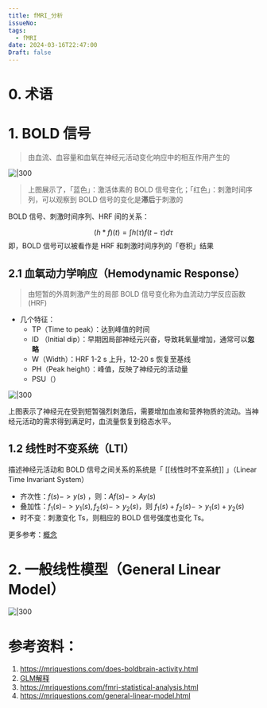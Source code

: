 ```yaml
---
title: fMRI_分析
issueNo: 
tags:
  - fMRI
date: 2024-03-16T22:47:00
Draft: false
---
```



# 0. 术语
# 1. BOLD 信号

> 由血流、血容量和血氧在神经元活动变化响应中的相互作用产生的


![|300](https://picgoyue.oss-cn-hangzhou.aliyuncs.com/20240317172444.png)

> 上图展示了，「蓝色」：激活体素的 BOLD 信号变化；「红色」：刺激时间序列，可以观察到 BOLD 信号的变化是**滞后**于刺激的


BOLD 信号、刺激时间序列、HRF 间的关系：

$$
(h * f)(t)= \int h(\tau)f(t-\tau)d\tau
$$
即，BOLD 信号可以被看作是 HRF 和刺激时间序列的「卷积」结果


## 2.1 血氧动力学响应（Hemodynamic Response）

> 由短暂的外周刺激产生的局部 BOLD 信号变化称为血流动力学反应函数 (HRF)


* 几个特征：
	* TP（Time to peak）：达到峰值的时间
	* ID （Initial dip）：早期因局部神经元兴奋，导致耗氧量增加，通常可以**忽略**
	* W（Width）：HRF 1-2 s 上升，12-20 s 恢复至基线
	* PH（Peak height）：峰值，反映了神经元的活动量
	* PSU（）

![|300](https://picgoyue.oss-cn-hangzhou.aliyuncs.com/20240317180518.png)

上图表示了神经元在受到短暂强烈刺激后，需要增加血液和营养物质的流动。当神经元活动的需求得到满足时，血流量恢复到稳态水平。


## 1.2 线性时不变系统（LTI）

描述神经元活动和 BOLD 信号之间关系的系统是「 [[线性时不变系统]] 」（Linear Time Invariant System）

* 齐次性：$f(s)->y(s)$ ，则：$Af(s)->Ay(s)$
* 叠加性：$f_1(s)->y_1(s),f_2(s)->y_2(s)$，则 $f_1(s)+f_2(s)->y_1(s)+y_2(s)$
* 时不变：刺激变化 Ts，则相应的 BOLD 信号强度也变化 Ts。

更多参考：[概念](https://zh.wikipedia.org/zh-hans/%E7%BA%BF%E6%80%A7%E6%97%B6%E4%B8%8D%E5%8F%98%E7%B3%BB%E7%BB%9F%E7%90%86%E8%AE%BA?useskin=vector)

# 2. 一般线性模型（General Linear Model）

![|300](https://picgoyue.oss-cn-hangzhou.aliyuncs.com/20240317203300.png)


# 参考资料：
1. https://mriquestions.com/does-boldbrain-activity.html
2. [GLM解释](https://nilearn.github.io/stable/glm/glm_intro.html)
3. https://mriquestions.com/fmri-statistical-analysis.html
4. https://mriquestions.com/general-linear-model.html